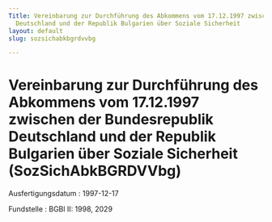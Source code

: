 ```yaml
---
Title: Vereinbarung zur Durchführung des Abkommens vom 17.12.1997 zwischen der Bundesrepublik
  Deutschland und der Republik Bulgarien über Soziale Sicherheit
layout: default
slug: sozsichabkbgrdvvbg

---
```


# Vereinbarung zur Durchführung des Abkommens vom 17.12.1997 zwischen der Bundesrepublik Deutschland und der Republik Bulgarien über Soziale Sicherheit (SozSichAbkBGRDVVbg)

Ausfertigungsdatum
:   1997-12-17

Fundstelle
:   BGBl II: 1998, 2029

